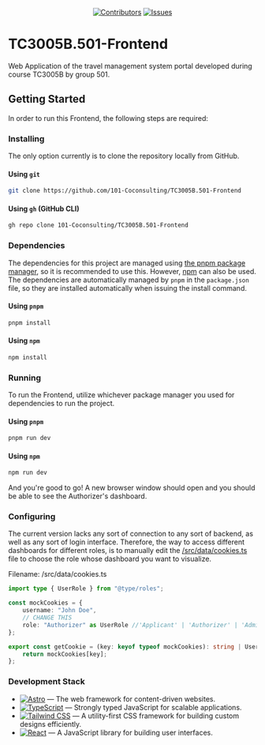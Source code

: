 <div align="center">

[![Contributors][contributors-shield]][contributors-url]
[![Issues][issues-shield]][issues-url]

</div>

# TC3005B.501-Frontend
Web Application of the travel management system portal developed during course TC3005B by group 501.

## Getting Started

In order to run this Frontend, the following steps are required:

### Installing

The only option currently is to clone the repository locally from GitHub.

#### Using `git`

```sh
git clone https://github.com/101-Coconsulting/TC3005B.501-Frontend
```

#### Using `gh` (GitHub CLI)

```sh
gh repo clone 101-Coconsulting/TC3005B.501-Frontend
```

### Dependencies

The dependencies for this project are managed using [the pnpm package manager](https://pnpm.io/), so it is recommended to use this. However, [npm](https://www.npmjs.com/) can also be used. The dependencies are automatically managed by `pnpm` in the `package.json` file, so they are installed automatically when issuing the install command.

#### Using `pnpm`

```sh
pnpm install
```

#### Using `npm`

```sh
npm install
```

### Running

To run the Frontend, utilize whichever package manager you used for dependencies to run the project.

#### Using `pnpm`

```sh
pnpm run dev
```

#### Using `npm`

```sh
npm run dev
```

And you're good to go! A new browser window should open and you should be able to see the Authorizer's dashboard.

### Configuring

The current version lacks any sort of connection to any sort of backend, as well as any sort of login interface. Therefore, the way to access different dashboards for different roles, is to manually edit the [/src/data/cookies.ts](/src/data/cookies.ts) file to choose the role whose dashboard you want to visualize.

Filename: /src/data/cookies.ts
```typescript
import type { UserRole } from "@type/roles";

const mockCookies = {
    username: "John Doe",
    // CHANGE THIS
    role: "Authorizer" as UserRole //'Applicant' | 'Authorizer' | 'Admin' | 'AccountsPayable' | 'TravelAgency';
};

export const getCookie = (key: keyof typeof mockCookies): string | UserRole => {
    return mockCookies[key];
};
```

### Development Stack

- [![Astro][astro-badge]][astro-url] — The web framework for content-driven websites.
- [![TypeScript][typescript-badge]][typescript-url] — Strongly typed JavaScript for scalable applications.
- [![Tailwind CSS][tailwind-badge]][tailwind-url] — A utility-first CSS framework for building custom designs efficiently.
- [![React][react-badge]][react-url] — A JavaScript library for building user interfaces.

[astro-url]: https://astro.build/
[typescript-url]: https://www.typescriptlang.org/
[tailwind-url]: https://tailwindcss.com/
[react-url]: https://reactjs.org/
[astro-badge]: https://img.shields.io/badge/Astro-fff?style=for-the-badge&logo=astro&logoColor=bd303a&color=352563
[typescript-badge]: https://img.shields.io/badge/TypeScript-007ACC?style=for-the-badge&logo=typescript&logoColor=white&color=blue
[tailwind-badge]: https://img.shields.io/badge/Tailwind-ffffff?style=for-the-badge&logo=tailwindcss&logoColor=38bdf8
[react-badge]: https://img.shields.io/badge/React-61DAFB?style=for-the-badge&logo=react&logoColor=black&color=blue
[contributors-shield]: https://img.shields.io/github/contributors/101-Coconsulting/TC3005B.501-Frontend.svg?style=for-the-badge
[contributors-url]: https://github.com/101-Coconsulting/TC3005B.501-Frontend/graphs/contributors
[issues-shield]: https://img.shields.io/github/issues/101-Coconsulting/TC3005B.501-Frontend.svg?style=for-the-badge
[issues-url]: https://github.com/101-Coconsulting/TC3005B.501-Frontend/issues
